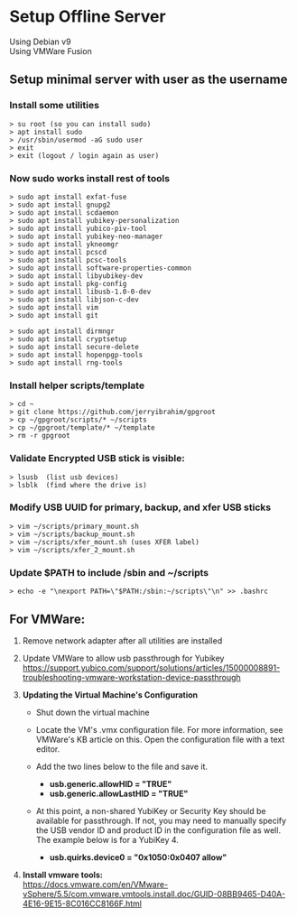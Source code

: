# Setup Offline Server
Using Debian v9  
Using VMWare Fusion 

## Setup minimal server with user as the username

### Install some utilities
  
```
> su root (so you can install sudo)
> apt install sudo
> /usr/sbin/usermod -aG sudo user
> exit
> exit (logout / login again as user)
```

### Now sudo works install rest of tools

```
> sudo apt install exfat-fuse
> sudo apt install gnupg2
> sudo apt install scdaemon
> sudo apt install yubikey-personalization
> sudo apt install yubico-piv-tool
> sudo apt install yubikey-neo-manager 
> sudo apt install ykneomgr
> sudo apt install pcscd
> sudo apt install pcsc-tools
> sudo apt install software-properties-common
> sudo apt install libyubikey-dev 
> sudo apt install pkg-config 
> sudo apt install libusb-1.0-0-dev 
> sudo apt install libjson-c-dev
> sudo apt install vim
> sudo apt install git

> sudo apt install dirmngr
> sudo apt install cryptsetup
> sudo apt install secure-delete
> sudo apt install hopenpgp-tools
> sudo apt install rng-tools
```

### Install helper scripts/template

```
> cd ~
> git clone https://github.com/jerryibrahim/gpgroot
> cp ~/gpgroot/scripts/* ~/scripts
> cp ~/gpgroot/template/* ~/template
> rm -r gpgroot
```

### Validate Encrypted USB stick is visible:

```
> lsusb  (list usb devices)
> lsblk  (find where the drive is)
```

### Modify USB UUID for primary, backup, and xfer USB sticks 

```
> vim ~/scripts/primary_mount.sh
> vim ~/scripts/backup_mount.sh
> vim ~/scripts/xfer_mount.sh (uses XFER label)
> vim ~/scripts/xfer_2_mount.sh
```

### Update $PATH to include /sbin and ~/scripts 

```
> echo -e "\nexport PATH=\"$PATH:/sbin:~/scripts\"\n" >> .bashrc
```


## For VMWare:  
1. Remove network adapter after all utilities are installed

2. Update VMWare to allow usb passthrough for Yubikey  
<https://support.yubico.com/support/solutions/articles/15000008891-troubleshooting-vmware-workstation-device-passthrough>

3. **Updating the Virtual Machine's Configuration**  

	* Shut down the virtual machine  
	* Locate the VM's .vmx configuration file. For more information, see VMWare's KB article on this. Open the configuration file with a text editor.
	* Add the two lines below to the file and save it.
		* **usb.generic.allowHID = "TRUE"**
		* **usb.generic.allowLastHID = "TRUE"**
	
	* At this point, a non-shared YubiKey or Security Key should be available for passthrough. If not, you may need to manually specify the USB vendor ID and product ID in the configuration file as well. The example below is for a YubiKey 4.
	
		* **usb.quirks.device0 = "0x1050:0x0407 allow"**

4. **Install vmware tools:**  
<https://docs.vmware.com/en/VMware-vSphere/5.5/com.vmware.vmtools.install.doc/GUID-08BB9465-D40A-4E16-9E15-8C016CC8166F.html>


